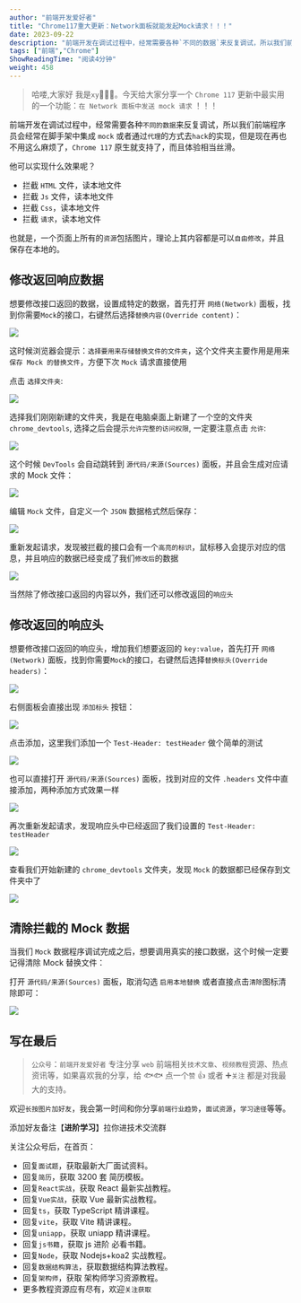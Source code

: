 ```yaml
---
author: "前端开发爱好者"
title: "Chrome117重大更新：Network面板就能发起Mock请求！！！"
date: 2023-09-22
description: "前端开发在调试过程中，经常需要各种`不同的数据`来反复调试，所以我们前端程序员会经常在脚手架中集成`mock`或者通过`代理`的方式去`hack`的实现"
tags: ["前端","Chrome"]
ShowReadingTime: "阅读4分钟"
weight: 458
---
```

> 哈喽,大家好 我是`xy`👨🏻‍💻。今天给大家分享一个 `Chrome 117` 更新中最实用的一个功能：`在 Network 面板中发送 mock 请求` ！！！

前端开发在调试过程中，经常需要各种`不同的数据`来反复调试，所以我们前端程序员会经常在脚手架中集成 `mock` 或者通过`代理`的方式去`hack`的实现，但是现在再也不用这么麻烦了，`Chrome 117` 原生就支持了，而且体验相当丝滑。

他可以实现什么效果呢？

*   拦截 `HTML` 文件，读本地文件
*   拦截 `Js` 文件，读本地文件
*   拦截 `Css`，读本地文件
*   拦截 `请求`，读本地文件

也就是，一个页面上所有的`资源`包括图片，理论上其内容都是可以`自由修改`，并且保存在本地的。

修改返回响应数据
--------

想要修改接口返回的数据，设置成特定的数据，首先打开 `网络(Network)` 面板，找到你需要`Mock`的接口，右键然后选择`替换内容(Override content)`：

![](https://p3-juejin.byteimg.com/tos-cn-i-k3u1fbpfcp/ccf445710a474c109f5f030a021a48c6~tplv-k3u1fbpfcp-jj-mark:3024:0:0:0:q75.awebp#?w=956&h=636&s=122295&e=png&b=2a2a2a)

这时候浏览器会提示：`选择要用来存储替换文件的文件夹`，这个文件夹主要作用是用来`保存 Mock 的替换文件`，方便下次 `Mock` 请求直接使用

点击 `选择文件夹`:

![](https://p3-juejin.byteimg.com/tos-cn-i-k3u1fbpfcp/344976404f134e43929857e95f28b37d~tplv-k3u1fbpfcp-jj-mark:3024:0:0:0:q75.awebp#?w=956&h=665&s=116509&e=png&b=2a2a2a)

选择我们刚刚新建的文件夹，我是在电脑桌面上新建了一个空的文件夹 `chrome_devtools`, 选择之后会提示`允许完整的访问权限`, 一定要注意点击 `允许`:

![](https://p3-juejin.byteimg.com/tos-cn-i-k3u1fbpfcp/d33c5b0e7a31414f84de92500099c6e8~tplv-k3u1fbpfcp-jj-mark:3024:0:0:0:q75.awebp#?w=956&h=663&s=120765&e=png&b=2b2b2b)

这个时候 `DevTools` 会自动跳转到 `源代码/来源(Sources)` 面板，并且会生成对应请求的 Mock 文件：

![](https://p3-juejin.byteimg.com/tos-cn-i-k3u1fbpfcp/3f555a5720a1456da541f6f51770219b~tplv-k3u1fbpfcp-jj-mark:3024:0:0:0:q75.awebp#?w=956&h=636&s=55007&e=png&b=2a2a2a)

编辑 `Mock` 文件，自定义一个 `JSON` 数据格式然后保存：

![](https://p3-juejin.byteimg.com/tos-cn-i-k3u1fbpfcp/9ae76a2c4cdd41d48da669183cda27e7~tplv-k3u1fbpfcp-jj-mark:3024:0:0:0:q75.awebp#?w=956&h=636&s=53440&e=png&b=2a2a2a)

重新发起请求，发现被拦截的接口会有一个`高亮的标识`，鼠标移入会提示对应的信息，并且响应的数据已经变成了我们`修改后`的数据

![](https://p3-juejin.byteimg.com/tos-cn-i-k3u1fbpfcp/31b27b6a70534c9595714956034c8a4f~tplv-k3u1fbpfcp-jj-mark:3024:0:0:0:q75.awebp#?w=956&h=636&s=80704&e=png&b=292929)

当然除了修改接口返回的内容以外，我们还可以修改返回的`响应头`

修改返回的响应头
--------

想要修改接口返回的响应头，增加我们想要返回的 `key:value`，首先打开 `网络(Network)` 面板，找到你需要`Mock`的接口，右键然后选择`替换标头(Override headers)`：

![](https://p3-juejin.byteimg.com/tos-cn-i-k3u1fbpfcp/f6d37e780c1846099ddf5352035ea286~tplv-k3u1fbpfcp-jj-mark:3024:0:0:0:q75.awebp#?w=956&h=636&s=119186&e=png&b=2b2b2b)

右侧面板会直接出现 `添加标头` 按钮：

![](https://p3-juejin.byteimg.com/tos-cn-i-k3u1fbpfcp/712b98e4c4c649d5a6e5b954b63ca12d~tplv-k3u1fbpfcp-jj-mark:3024:0:0:0:q75.awebp#?w=956&h=636&s=103359&e=png&b=2b2b2b)

点击添加，这里我们添加一个 `Test-Header: testHeader` 做个简单的测试

![](https://p3-juejin.byteimg.com/tos-cn-i-k3u1fbpfcp/88e3fd2af07242f68ccf4c49fab1a179~tplv-k3u1fbpfcp-jj-mark:3024:0:0:0:q75.awebp#?w=956&h=636&s=102992&e=png&b=2b2b2b)

也可以直接打开 `源代码/来源(Sources)` 面板，找到对应的文件 `.headers` 文件中直接添加，两种添加方式效果一样

![](https://p3-juejin.byteimg.com/tos-cn-i-k3u1fbpfcp/ff9a0c63f9be430db0fe35c3a5ac3147~tplv-k3u1fbpfcp-jj-mark:3024:0:0:0:q75.awebp#?w=956&h=636&s=57420&e=png&b=2a2a2a)

再次重新发起请求，发现响应头中已经返回了我们设置的 `Test-Header: testHeader`

![](https://p3-juejin.byteimg.com/tos-cn-i-k3u1fbpfcp/d8377393b66843f3bd50f2ddc5f9ed06~tplv-k3u1fbpfcp-jj-mark:3024:0:0:0:q75.awebp#?w=952&h=636&s=104237&e=png&b=2b2b2b)

查看我们开始新建的 `chrome_devtools` 文件夹，发现 `Mock` 的数据都已经保存到文件夹中了

![](https://p3-juejin.byteimg.com/tos-cn-i-k3u1fbpfcp/ad3b4a5f2615492ab9f32735080b0ef2~tplv-k3u1fbpfcp-jj-mark:3024:0:0:0:q75.awebp#?w=721&h=182&s=14949&e=png&b=191919)

清除拦截的 Mock 数据
-------------

当我们 `Mock` 数据程序调试完成之后，想要调用真实的接口数据，这个时候一定要记得清除 Mock 替换文件：

打开 `源代码/来源(Sources)` 面板，取消勾选 `启用本地替换` 或者直接点击`清除`图标清除即可：

![](https://p3-juejin.byteimg.com/tos-cn-i-k3u1fbpfcp/976815727bbc42ea882f1d4eeb3f38d1~tplv-k3u1fbpfcp-jj-mark:3024:0:0:0:q75.awebp#?w=956&h=636&s=54255&e=png&b=2a2a2a)

写在最后
----

> `公众号`：`前端开发爱好者` 专注分享 `web` 前端相关`技术文章`、`视频教程`资源、热点资讯等，如果喜欢我的分享，给 🐟🐟 点一个`赞` 👍 或者 ➕`关注` 都是对我最大的支持。

欢迎`长按图片加好友`，我会第一时间和你分享`前端行业趋势`，`面试资源`，`学习途径`等等。

添加好友备注【**进阶学习**】拉你进技术交流群

关注公众号后，在首页：

*   回复`面试题`，获取最新大厂面试资料。
*   回复`简历`，获取 3200 套 简历模板。
*   回复`React实战`，获取 React 最新实战教程。
*   回复`Vue实战`，获取 Vue 最新实战教程。
*   回复`ts`，获取 TypeScript 精讲课程。
*   回复`vite`，获取 Vite 精讲课程。
*   回复`uniapp`，获取 uniapp 精讲课程。
*   回复`js书籍`，获取 js 进阶 必看书籍。
*   回复`Node`，获取 Nodejs+koa2 实战教程。
*   回复`数据结构算法`，获取数据结构算法教程。
*   回复`架构师`，获取 架构师学习资源教程。
*   更多教程资源应有尽有，欢迎`关注获取`